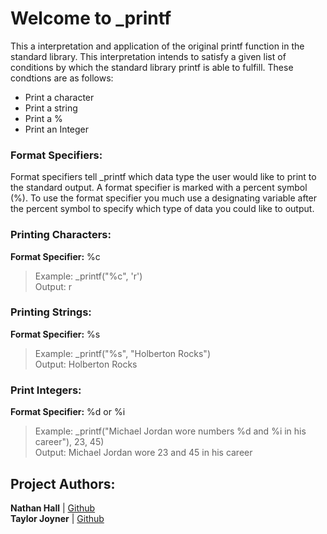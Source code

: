 # Welcome to _printf

This a interpretation and application of the original printf function in the standard library. This interpretation intends to satisfy a given list of conditions by which the standard library printf is able to fulfill. These condtions are as follows:

 - Print a character
 - Print a string
 - Print a %
 - Print an Integer
### Format Specifiers:
Format specifiers tell _printf which data type the user would like to print to the standard output. A format specifier is marked with a percent symbol (%). To use the format specifier you much use a designating variable after the percent symbol to specify which type of data you could like to output.
### Printing Characters:
__Format Specifier:__ %c
>Example: _printf("%c", 'r')\
>Output: r
### Printing Strings:
__Format Specifier:__ %s
>Example: _printf("%s", "Holberton Rocks")\
>Output: Holberton Rocks
### Print Integers:
__Format Specifier:__ %d or %i
>Example: _printf("Michael Jordan wore numbers %d and %i in his career"), 23, 45)\
>Output: Michael Jordan wore 23 and 45 in his career


## Project Authors:
**Nathan Hall** | [Github](https://github.com/NathanHall762)\
**Taylor Joyner** | [Github](https://github.com/TJonCanon)
